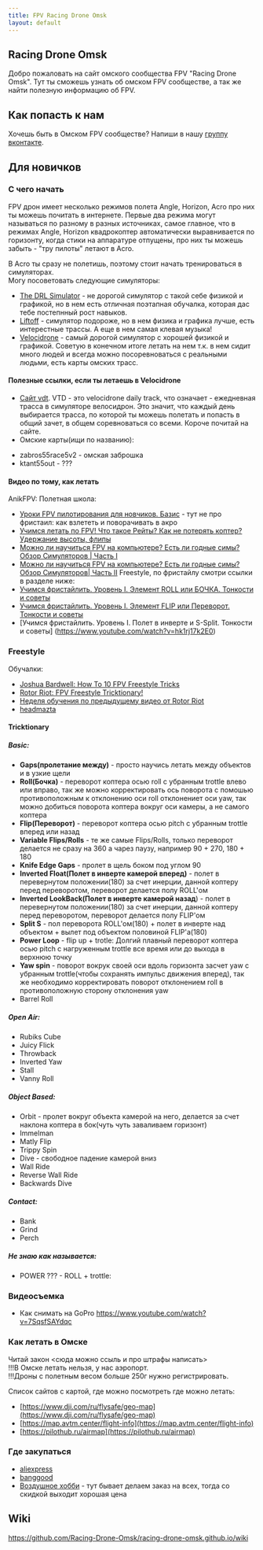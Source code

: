 ```yaml
---
title: FPV Racing Drone Omsk
layout: default
---
```


## Racing Drone Omsk
Добро пожаловать на сайт омского сообщества FPV "Racing Drone Omsk".
Тут ты сможешь узнать об омском FPV сообществе, а так же найти полезную информацию об FPV.

## Как попасть к нам
Хочешь быть в Омском FPV сообществе? Напиши в нашу [группу вконтакте](https://vk.com/fpvracingomsk).

## Для новичков

### С чего начать

FPV дрон имеет несколько режимов полета Angle, Horizon, Acro про них ты можешь почитать в интернете. Первые два режима могут называться по разному в разных источниках, самое главное, что в режимах Angle, Horizon квадрокоптер автоматически выравнивается по горизонту, когда стики на аппаратуре отпущены, про них ты можешь забыть - "тру пилоты" летают в Acro.

В Acro ты сразу не полетишь, поэтому стоит начать тренироваться в симуляторах.  
Могу посоветовать следующие симуляторы:
- [The DRL Simulator](https://store.steampowered.com/app/641780/The_Drone_Racing_League_Simulator) - не дорогой симулятор с такой себе физикой и графикой, но в нем есть отличная поэтапная обучалка, которая дас тебе постепнный рост навыков.  
- [Liftoff](https://store.steampowered.com/app/410340/Liftoff_FPV_Drone_Racing/) - симулятор подороже, но в нем физика и графика лучше, есть интерестные трассы. А еще в нем самая клевая музыка! 
- [Velocidrone](https://velocidrone.com/shop) - самый дорогой симулятор с хорошей физикой и графикой. Советую в конечном итоге летать на нем т.к. в нем сидит много людей и всегда можно посоревноваться с реальными людьми, есть карты омских трасс.

#### Полезные ссылки, если ты летаешь в Velocidrone
- [Сайт vdt](https://vdt.the23.ru/?help). VTD - это velocidrone daily track, что означает - ежедневная трасса в симуляторе велосидрон. Это значит, что каждый день выбирается трасса, по которой ты можешь полетать и попасть в общий зачет, в общем соревноваться со всеми. Короче почитай на сайте.
- Омские карты(ищи по названию):
* zabros55race5v2 - омская заброшка
* ktant55out - ???

#### Видео по тому, как летать
AnikFPV:
Полетная школа:
- [Уроки FPV пилотирования для новчиков. Базис](https://www.youtube.com/watch?v=z90yDGDJYYo) - тут не про фристаил: как взлететь и поворачивать в акро
- [Учимся летать по FPV! Что такое Рейты? Как не потерять коптер? Удержание высоты, флипы](https://www.youtube.com/watch?v=8l_gcdyqQPw)
- [Можно ли научиться FPV на компьютере? Есть ли годные симы? Обзор Симуляторов | Часть I](https://www.youtube.com/watch?v=Ngc91qWOMgM)
- [Можно ли научиться FPV на компьютере? Есть ли годные симы? Обзор Симуляторов| Часть II](https://www.youtube.com/watch?v=6S-W28KY34c)
Freestyle, по фристайлу смотри ссылки в разделе ниже:
- [Учимся фристайлить. Уровень I. Элемент ROLL или БОЧКА. Тонкости и советы](https://www.youtube.com/watch?v=PPULpE2ydsY)
- [Учимся фристайлить. Уровень I. Элемент FLIP или Переворот. Тонкости и советы](https://www.youtube.com/watch?v=8n5ufN0Dtrg)
- [Учимся фристайлить. Уровень I. Полет в инверте и S-Split. Тонкости и советы] (https://www.youtube.com/watch?v=hk1rj17k2E0)

### Freestyle

Обучалки:
- [Joshua Bardwell: How To 10 FPV Freestyle Tricks](https://youtu.be/0EqJ9C8KuTQ)
- [Rotor Riot: FPV Freestyle Tricktionary!](https://youtu.be/n6RX8iI6gcQ)
- [Неделя обучения по предыдущему видео от Rotor Riot](https://www.youtube.com/watch?v=GlCgarOgtiY)
- [headmazta](https://www.youtube.com/c/headmazta)

#### Tricktionary
##### Basic: 
- **Gaps(пролетание между)** - просто научись летать между объектов и в узкие щели
- **Roll(Бочка)** - переворот коптера осью roll с убранным trottle влево или вправо, так же можно корректировать ось поворота с помошью противоположным к отклонению оси roll отклонениет оси yaw, так можно добиться поворота коптера вокруг оси камеры, а не самого коптера
- **Flip(Переворот)** - переворот коптера осью pitch с убранным trottle вперед или назад
- **Variable Flips/Rolls** - те же самые Flips/Rolls, только переворот делается не сразу на 360 а чарез паузу, например 90 + 270, 180 + 180
- **Knife Edge Gaps** - пролет в щель боком под углом 90
- **Inverted Float(Полет в инверте камерой вперед)** - полет в перевернутом положении(180) за счет инерции, данной коптеру перед переворотом, переворот делается полу ROLL'ом
- **Inverted LookBack(Полет в инверте камерой назад**) - полет в перевернутом положении(180) за счет инерции, данной коптеру перед переворотом, переворот делается полу FLIP'ом
- **Split S** - пол переворота ROLL'ом(180) + полет в инверте над объектом + вылет под объектом половиной FLIP'а(180)
- **Power Loop** - flip up + trotle: Долгий плавный переворот коптера осью pitch с нагруженным trottle все время или до выхода в верхнюю точку
- **Yaw spin** - поворот вокрук своей оси вдоль горизонта засчет yaw с убранным trottle(чтобы сохранять импульс движения вперед), так же необходимо корректировать поворот отклонением roll в противоположную сторону отклонения yaw
- Barrel Roll

##### Open Air:
- Rubiks Cube
- Juicy Flick
- Throwback
- Inverted Yaw
- Stall
- Vanny Roll

##### Object Based:
- Orbit - пролет вокруг объекта камерой на него, делается за счет наклона коптера в бок(чуть чуть заваливаем горизонт)
- Immelman
- Matly Flip
- Trippy Spin
- Dive - свободное падение камерой вниз
- Wall Ride
- Reverse Wall Ride
- Backwards Dive

##### Contact:
- Bank
- Grind
- Perch

##### Не знаю как называется:
- POWER ??? - ROLL + trottle:

### Видеосъемка
- Как снимать на GoPro https://www.youtube.com/watch?v=7SqsfSAYdqc

### Как летать в Омске
Читай закон <сюда можно ссыль и про штрафы написать>    
!!!В Омске летать нельзя, у нас аэропорт.  
!!!Дроны с полетным весом больше 250г нужно регистрировать.  

Список сайтов с картой, где можно посмотреть где можно летать:
- [https://www.dji.com/ru/flysafe/geo-map](https://www.dji.com/ru/flysafe/geo-map)
- [https://map.avtm.center/flight-info](https://map.avtm.center/flight-info)
- [https://pilothub.ru/airmap](https://pilothub.ru/airmap)

### Где закупаться
- [aliexpress](https://aliexpress.ru/)
- [banggood](https://www.banggood.com/)
- [Воздушное хобби](https://air-hobby.ru/) - тут бывает делаем заказ на всех, тогда со скидкой выходит хорошая цена

## Wiki
https://github.com/Racing-Drone-Omsk/racing-drone-omsk.github.io/wiki
